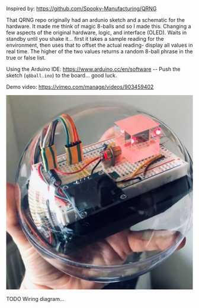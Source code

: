Inspired by: https://github.com/Spooky-Manufacturing/QRNG

That QRNG repo originally had an ardunio sketch and a schematic for the hardware. It made me think of magic 8-balls and so I made this. Changing a few aspects of the original hardware, logic, and interface (OLED). Waits in standby until you shake it... first it takes a sample reading for the environment, then uses that to offset the actual reading- display all values in real time. The higher of the two values returns a random 8-ball phrase in the true or false list.

Using the Arduino IDE: https://www.arduino.cc/en/software -- Push the sketch (`q8ball.ino`) to the board... good luck.

Demo video: https://vimeo.com/manage/videos/903459402

![photo](/assets/photosm.jpg)

TODO Wiring diagram...